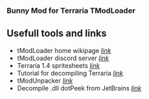 ﻿### Bunny Mod for Terraria TModLoader
## Usefull tools and links
* tModLoader home wikipage [*link*](https://github.com/tModLoader/tModLoader/wiki#development)
* tModLoader discord server [*link*](https://discord.com/invite/RMZCqq6)
* Terraria 1.4 spritesheets [*link*](https://www.spriters-resource.com/pc_computer/terraria/sheet/131821/)
* Tutorial for decompiling Terraria [*link*](https://tconfig.fandom.com/wiki/How_to_Decompile_Terraria)
* tModUnpacker [*link*](https://github.com/IVogel/tModUnpacker/releases)
* Decompile .dll dotPeek from JetBrains [*link*](https://www.jetbrains.com/decompiler/)